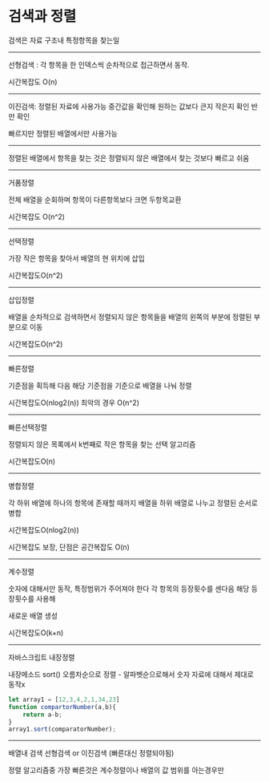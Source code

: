 <h1>검색과 정렬</h1>

검색은 자료 구조내 특정항목을 찾는일 

---

선형검색 : 각 항목을 한 인덱스씩 순차적으로 접근하면서 동작.

시간복잡도 O(n)

---

이진검색: 정렬된 자료에 사용가능 중간값을 확인해 원하는 값보다 큰지 작은지 확인 반만 확인

빠르지만 정렬된 배열에서만 사용가능

---

정렬된 배열에서 항목을 찾는 것은 정렬되지 않은 배열에서 찾는 것보다 빠르고 쉬움

---

거품정렬

전체 배열을 순회하며 항목이 다른항목보다 크면 두항목교환

시간복잡도 O(n^2)

---

선택정렬

가장 작은 항목을 찾아서 배열의 현 위치에 삽입

시간복잡도O(n^2)

---

삽입정렬

배열을 순차적으로 검색하면서 정렬되지 않은 항목들을 배열의 왼쪽의 부분에 정렬된 부분으로 이동

시간복잡도O(n^2)

---

빠른정렬

기준점을 획득해 다음 해당 기준점을 기준으로 배열을 나눠 정렬

시간복잡도O(nlog2(n)) 최악의 경우 O(n^2)

---

빠른선택정렬

정렬되지 않은 목록에서 k번째로 작은 항목을 찾는 선택 알고리즘

시간복잡도O(n)

---

병합정렬

각 하위 배열에 하나의 항목에 존재할 때까지 배열을 하위 배열로 나누고 정렬된 순서로 병합

시간복잡도O(nlog2(n))

시간복잡도 보장, 단점은 공간복잡도 O(n)

---

계수정렬

숫자에 대해서만 동작, 특정범위가 주어져야 한다 각 항목의 등장횟수를 센다음 해당 등장횟수를 사용해

새로운 배열 생성

시간복잡도O(k+n)

---

자바스크립트 내장정렬

내장메소드 sort() 오름차순으로 정렬 - 알파벳순으로해서 숫자 자료에 대해서 제대로 동작x



```javascript
let array1 = [12,3,4,2,1,34,23]
function compartorNumber(a,b){
	return a-b;
}
array1.sort(comparatorNumber);
```

---

배열내 검색 선형검색 or 이진검색 (빠른대신 정렬되야됨)

정렬 알고리즘중 가장 빠른것은 계수정렬이나 배열의 값 범위를 아는경우만

